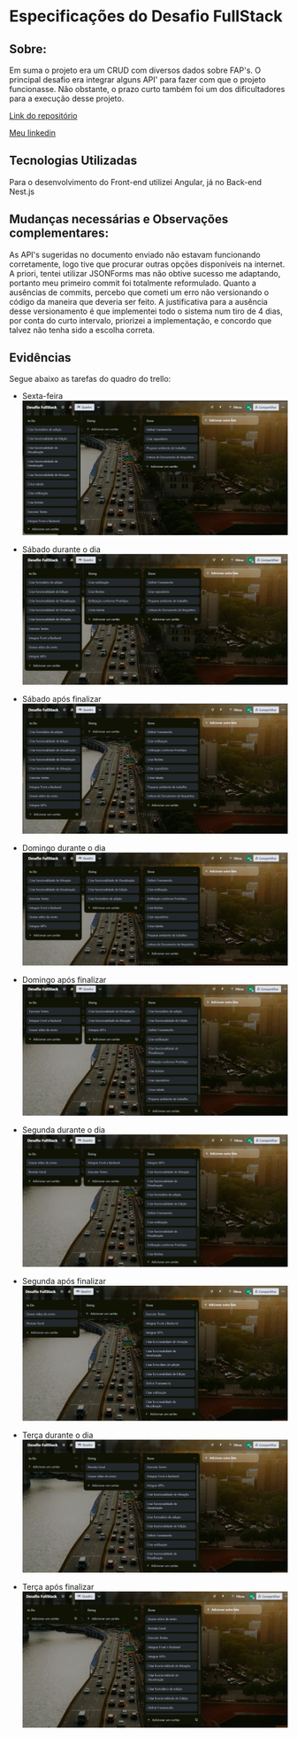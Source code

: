 # Especificações do Desafio FullStack

## Sobre:
Em suma o projeto era um CRUD com diversos dados sobre FAP's. O principal desafio era integrar alguns API' para fazer com que o projeto funcionasse. Não obstante, o prazo curto também foi um dos dificultadores para a execução desse projeto.

[Link do repositório](https://github.com/antoniocastro11/desafioESfullstack)


[Meu linkedin](https://www.linkedin.com/in/antoniocastro11/)

## Tecnologias Utilizadas
Para o desenvolvimento do Front-end utilizei Angular, já no Back-end Nest.js

## Mudanças necessárias e Observações complementares:
As API's sugeridas no documento enviado não estavam funcionando corretamente, logo tive que procurar outras opções disponíveis na internet. A priori, tentei utilizar JSONForms mas não obtive sucesso me adaptando, portanto meu primeiro commit foi totalmente reformulado. Quanto a ausências de commits, percebo que cometi um erro não versionando o código da maneira que deveria ser feito. A justificativa para a ausência desse versionamento é que implementei todo o sistema num tiro de 4 dias, por conta do curto intervalo, priorizei a implementação, e concordo que talvez não tenha sido a escolha correta.



## Evidências 
Segue abaixo as tarefas do quadro do trello:

- Sexta-feira
![sexta](FULLSTACK/SEXTAFEIRA.png)

- Sábado durante o dia
![sab1](FULLSTACK/SABADO1.png)

- Sábado após finalizar
![sab2](FULLSTACK/SABADO2.png)

- Domingo durante o dia
![dom1](FULLSTACK/DOMINGO1.png)

- Domingo após finalizar
![dom2](FULLSTACK/DOMINGO2.png)

- Segunda durante o dia
![s1](FULLSTACK/SEGUNDA1.png)

- Segunda após finalizar
![s2](FULLSTACK/SEGUNDA2.png)

- Terça durante o dia
![t1](FULLSTACK/TERCA1.png)

- Terça após finalizar
![t2](FULLSTACK/TERCA2.png)
